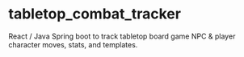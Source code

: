 # tabletop_combat_tracker

React / Java Spring boot to track tabletop board game NPC & player character moves, stats, and templates.
